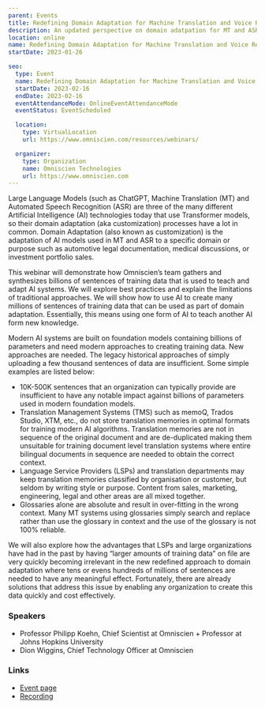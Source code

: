 ```yaml
---
parent: Events
title: Redefining Domain Adaptation for Machine Translation and Voice Recognition - An Essential Primer
description: An updated perspective on domain adatpation for MT and ASR utilizing modern techniques
location: online
name: Redefining Domain Adaptation for Machine Translation and Voice Recognition - An Essential Primer
startDate: 2023-01-26

seo:
  type: Event
  name: Redefining Domain Adaptation for Machine Translation and Voice Recognition - An Essential Primer
  startDate: 2023-02-16
  endDate: 2023-02-16
  eventAttendanceMode: OnlineEventAttendanceMode
  eventStatus: EventScheduled

  location:
    type: VirtualLocation
    url: https://www.omniscien.com/resources/webinars/

  organizer:
    type: Organization
    name: Omniscien Technologies
    url: https://www.omniscien.com
---
```



Large Language Models (such as ChatGPT, Machine Translation (MT) and Automated Speech Recognition (ASR) are three of the many different Artificial Intelligence (AI) technologies today that use Transformer models, so their domain adaptation (aka customization) processes have a lot in common. Domain Adaptation (also known as customization) is the adaptation of AI models used in MT and ASR to a specific domain or purpose such as automotive legal documentation, medical discussions, or investment portfolio sales. 

This webinar will demonstrate how Omniscien’s team gathers and synthesizes billions of sentences of training data that is used to teach and adapt AI systems. We will explore best practices and explain the limitations of traditional approaches. We will show how to use AI to create many millions of sentences of training data that can be used as part of domain adaptation. Essentially, this means using one form of AI to teach another AI form new knowledge.

Modern AI systems are built on foundation models containing billions of parameters and need modern approaches to creating training data. New approaches are needed. The legacy historical approaches of simply uploading a few thousand sentences of data are insufficient. Some simple examples are listed below:
- 10K-500K sentences that an organization can typically provide are insufficient to have any notable impact against billions of parameters used in modern foundation models.
- Translation Management Systems (TMS) such as memoQ, Trados Studio, XTM, etc., do not store translation memories in optimal formats for training modern AI algorithms. Translation memories are not in sequence of the original document and are de-duplicated making them unsuitable for training document level translation systems where entire bilingual documents in sequence are needed to obtain the correct context.
- Language Service Providers (LSPs) and translation departments may keep translation memories classified by organisation or customer, but seldom by writing style or purpose. Content from sales, marketing, engineering, legal and other areas are all mixed together.
- Glossaries alone are absolute and result in over-fitting in the wrong context. Many MT systems using glossaries simply search and replace rather than use the glossary in context and the use of the glossary is not 100% reliable.

We will also explore how the advantages that LSPs and large organizations have had in the past by having “larger amounts of training data” on file are very quickly becoming irrelevant in the new redefined approach to domain adaptation where tens or evens hundreds of millions of sentences are needed to have any meaningful effect. Fortunately, there are already solutions that address this issue by enabling any organization to create this data quickly and cost effectively. 
### Speakers

- Professor Philipp Koehn, Chief Scientist at Omniscien + Professor at Johns Hopkins University
- Dion Wiggins, Chief Technology Officer at Omniscien

### Links

- [Event page](https://www.omniscien.com/resources/webinars/)
- [Recording](https://www.omniscien.com/resources/webinars/)
